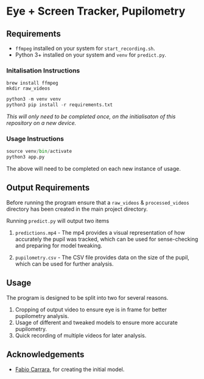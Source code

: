 # Eye + Screen Tracker, Pupilometry


## Requirements

- `ffmpeg` installed on your system for `start_recording.sh`.
- Python 3+ installed on your system and `venv` for `predict.py`.

### Initalisation Instructions
```console
brew install ffmpeg
mkdir raw_videos
```

```python
python3 -m venv venv
python3 pip install -r requirements.txt
```
*This will only need to be completed once, on the initialisaton of this repository on a new device.*

### Usage Instructions
```python
source venv/bin/activate
python3 app.py
```
The above will need to be completed on each new instance of usage.



## Output Requirements

Before running the program ensure that a `raw_videos` & `processed_videos` directory has been created in the main project directory.

Running `predict.py` will output two items
1. `predictions.mp4` - The mp4 provides a visual representation of how accurately the pupil was tracked, which can be used for sense-checking and preparing for model tweaking.

2. `pupilometry.csv` - The CSV file provides data on the size of the pupil, which can be used for further analysis. 



## Usage
The program is designed to be split into two for several reasons. 
1. Cropping of output video to ensure eye is in frame for better pupilometry analysis.
2. Usage of different and tweaked models to ensure more accurate pupilometry.
3. Quick recording of multiple videos for later analysis.

## Acknowledgements

- [Fabio Carrara](https://github.com/fabiocarrara), for creating the initial model.
